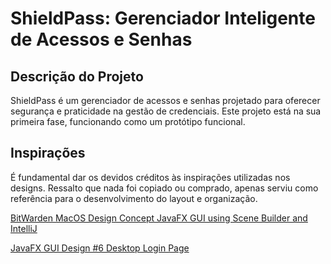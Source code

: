 # ShieldPass: Gerenciador Inteligente de Acessos e Senhas

## Descrição do Projeto

ShieldPass é um gerenciador de acessos e senhas projetado para oferecer segurança e praticidade na gestão de credenciais. Este projeto está na sua primeira fase, funcionando como um protótipo funcional.

## Inspirações

É fundamental dar os devidos créditos às inspirações utilizadas nos designs. Ressalto que nada foi copiado ou comprado, apenas serviu como referência para o desenvolvimento do layout e organização.

[BitWarden MacOS Design Concept JavaFX GUI using Scene Builder and IntelliJ](https://www.youtube.com/watch?v=GJK3cyJLP0g&list=PLlGZc17KPrVAKj3Tl1im5HN8Lh5nYTXyB&index=2)

[JavaFX GUI Design #6 Desktop Login Page](https://www.youtube.com/watch?v=oYtv8W4TSfA&list=PLMe-ZZ13q0NfQ0TSIbstMeEPqZqwMwjud)
